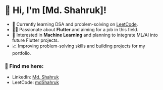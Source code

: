 # 👋 Hi, I'm [Md. Shahruk]!
- 🌱 Currently learning DSA and problem-solving on [LeetCode](https://leetcode.com/u/mdShahruk/).
- 🧑‍💻 Passionate about **Flutter** and aiming for a job in this field.
- 🤖 Interested in **Machine Learning** and planning to integrate ML/AI into future Flutter projects.
- 📈 Improving problem-solving skills and building projects for my portfolio.

### 🔗 Find me here:
- LinkedIn: [Md. Shahruk](www.linkedin.com/in/md-shahruk)
- LeetCode: [mdShahruk](https://leetcode.com/u/mdShahruk/)


